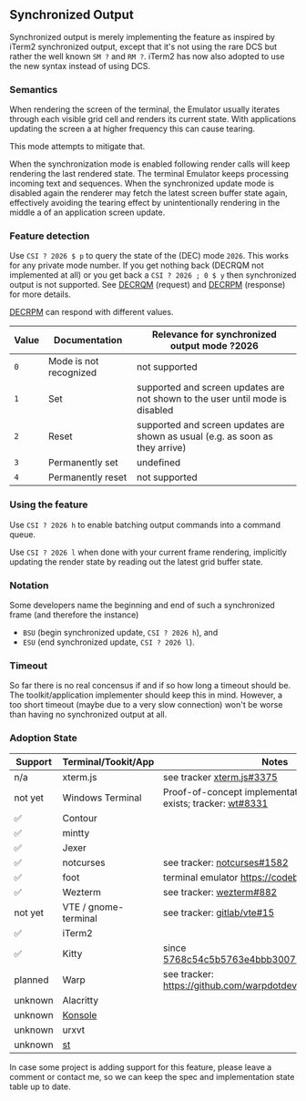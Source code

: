 ## Synchronized Output

Synchronized output is merely implementing the feature as inspired by iTerm2 synchronized output,
except that it's not using the rare DCS but rather the well known `SM ?` and `RM ?`. iTerm2 has now also adopted to use the new syntax instead of using DCS.

### Semantics

When rendering the screen of the terminal, the Emulator usually iterates through each visible grid cell and renders its current state. With applications updating the screen a at higher frequency this can cause tearing.

This mode attempts to mitigate that.

When the synchronization mode is enabled following render calls will keep rendering the last rendered state.
The terminal Emulator keeps processing incoming text and sequences. When the synchronized update mode is disabled again the renderer may  fetch the latest screen buffer state again, effectively avoiding the tearing effect by unintentionally rendering in the middle a of an application screen update.

### Feature detection

Use `CSI ? 2026 $ p` to query the state of the (DEC) mode `2026`. This works for any private mode number.
If you get nothing back (DECRQM not implemented at all) or you get back a `CSI ? 2026 ; 0 $ y`
then synchronized output is not supported.
See [DECRQM](https://vt100.net/docs/vt510-rm/DECRQM.html) (request)
and [DECRPM](https://vt100.net/docs/vt510-rm/DECRPM.html) (response) for more details.

[DECRPM](https://vt100.net/docs/vt510-rm/DECRPM.html) can respond with different values.

Value | Documentation | Relevance for synchronized output mode ?2026
------|---------------|--------------------------
`0`   | Mode is not recognized | not supported
`1`   | Set   | supported and screen updates are not shown to the user until mode is disabled
`2`   | Reset | supported and screen updates are shown as usual (e.g. as soon as they arrive)
`3`   | Permanently set | undefined
`4`   | Permanently reset | not supported

### Using the feature

Use `CSI ? 2026 h` to enable batching output commands into a command queue.

Use `CSI ? 2026 l` when done with your current frame rendering, implicitly updating the render state by reading out the latest grid buffer state.


### Notation

Some developers name the beginning and end of such a synchronized frame (and therefore the instance)

* `BSU` (begin synchronized update, `CSI ? 2026 h`), and
* `ESU` (end synchronized update, `CSI ? 2026 l`).

### Timeout

So far there is no real concensus if and if so how long a timeout should be.
The toolkit/application implementer should keep this in mind.
However, a too short timeout (maybe due to a very slow connection) won't be worse
than having no synchronized output at all.

### Adoption State

| Support | Terminal/Tookit/App   | Notes  |
|---------|------------|--------|
| n/a     | xterm.js   | see tracker [xterm.js#3375](https://github.com/xtermjs/xterm.js/issues/3375) |
| not yet | Windows Terminal | Proof-of-concept implementation by @j4james exists; tracker: [wt#8331](https://github.com/microsoft/terminal/issues/8331)  |
| ✅      | Contour    | |
| ✅      | mintty     | |
| ✅      | Jexer      | |
| ✅      | notcurses  | see tracker: [notcurses#1582](https://github.com/dankamongmen/notcurses/issues/1582) |
| ✅      | foot       | terminal emulator https://codeberg.org/dnkl/foot
| ✅    | Wezterm    | see tracker: [wezterm#882](https://github.com/wez/wezterm/issues/882) |
| not yet | VTE / gnome-terminal | see tracker: [gitlab/vte#15](https://gitlab.gnome.org/GNOME/vte/-/issues/15) |
| ✅      | iTerm2     | |
| ✅      | Kitty      | since [5768c54c5b5763e4bbb300726b8ff71b40c128f8](https://github.com/kovidgoyal/kitty/commit/5768c54c5b5763e4bbb300726b8ff71b40c128f8) |
| planned | Warp       | see tracker: https://github.com/warpdotdev/Warp/issues/2185 |
| unknown | Alacritty  | |
| unknown | [Konsole](https://konsole.kde.org/)    | |
| unknown | urxvt      | |
| unknown | [st](https://st.suckless.org/) | |


In case some project is adding support for this feature, please leave a comment or contact me, so we can keep the spec and implementation state table up to date.
